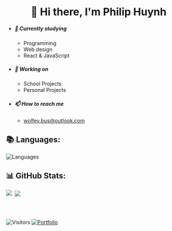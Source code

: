 <h1 align="center">👋 Hi there, I'm Philip Huynh</h1>

- ##### 🌱 Currently studying
  - Programming
  - Web design
  - React & JavaScript
- ##### 🏫 Working on
  - School Projects
  - Personal Projects
- ##### 📫 How to reach me
  - [wolfey.bus@outlook.com](mailto:wolfey.bus@outlook.com)

## 📚 Languages:

![Languages](https://skills.thijs.gg/icons?i=html,css,js,firebase,vite,react,tailwind)

## 📊 GitHub Stats:

<img align="left" src="https://github-readme-stats.vercel.app/api?username=Woifey&theme=dark&hide_border=false&include_all_commits=true&count_private=false" />

&nbsp;<img align="center" src="https://github-readme-stats.vercel.app/api/top-langs/?username=Woifey&theme=dark&hide_border=false&include_all_commits=true&count_private=false&layout=compact" />

<br><br>

![Visitors](https://api.visitorbadge.io/api/combined?path=https%3A%2F%2Fgithub.com%2FWoIfey&labelColor=%23000000&countColor=%23ff8a65) [![Portfolio](https://img.shields.io/badge/Portfolio-%23000000.svg?style=for-the-badge)](http://woifey.github.io/)
